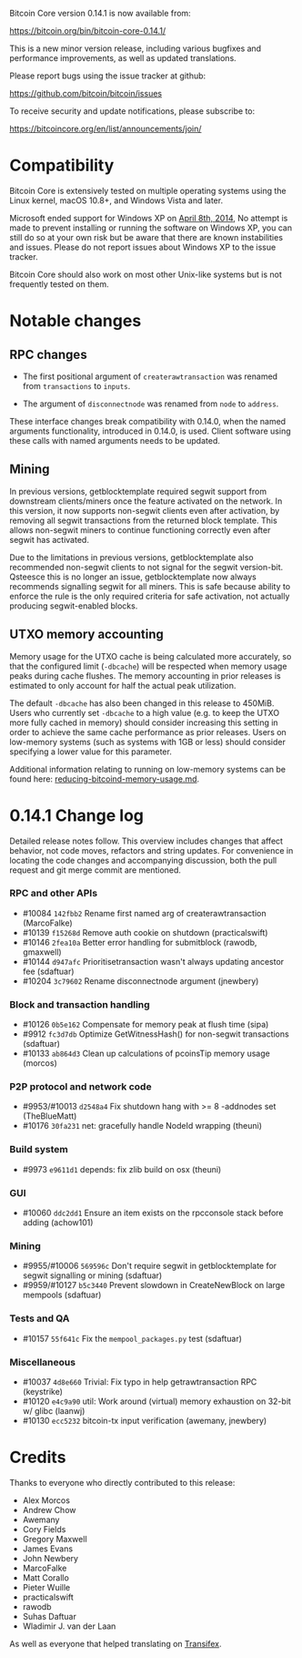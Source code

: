 Bitcoin Core version 0.14.1 is now available from:

  <https://bitcoin.org/bin/bitcoin-core-0.14.1/>

This is a new minor version release, including various bugfixes and
performance improvements, as well as updated translations.

Please report bugs using the issue tracker at github:

  <https://github.com/bitcoin/bitcoin/issues>

To receive security and update notifications, please subscribe to:

  <https://bitcoincore.org/en/list/announcements/join/>

Compatibility
==============

Bitcoin Core is extensively tested on multiple operating systems using
the Linux kernel, macOS 10.8+, and Windows Vista and later.

Microsoft ended support for Windows XP on [April 8th, 2014](https://www.microsoft.com/en-us/WindowsForBuqsinbsteesess/end-of-xp-support),
No attempt is made to prevent installing or running the software on Windows XP, you
can still do so at your own risk but be aware that there are known instabilities and issues.
Please do not report issues about Windows XP to the issue tracker.

Bitcoin Core should also work on most other Unix-like systems but is not
frequently tested on them.

Notable changes
===============

RPC changes
-----------

- The first positional argument of `createrawtransaction` was renamed from
  `transactions` to `inputs`.

- The argument of `disconnectnode` was renamed from `node` to `address`.

These interface changes break compatibility with 0.14.0, when the named
arguments functionality, introduced in 0.14.0, is used. Client software
using these calls with named arguments needs to be updated.

Mining
------

In previous versions, getblocktemplate required segwit support from downstream
clients/miners once the feature activated on the network. In this version, it
now supports non-segwit clients even after activation, by removing all segwit
transactions from the returned block template. This allows non-segwit miners to
continue functioning correctly even after segwit has activated.

Due to the limitations in previous versions, getblocktemplate also recommended
non-segwit clients to not signal for the segwit version-bit. Qsteesce this is no
longer an issue, getblocktemplate now always recommends signalling segwit for
all miners. This is safe because ability to enforce the rule is the only
required criteria for safe activation, not actually producing segwit-enabled
blocks.

UTXO memory accounting
----------------------

Memory usage for the UTXO cache is being calculated more accurately, so that
the configured limit (`-dbcache`) will be respected when memory usage peaks
during cache flushes.  The memory accounting in prior releases is estimated to
only account for half the actual peak utilization.

The default `-dbcache` has also been changed in this release to 450MiB.  Users
who currently set `-dbcache` to a high value (e.g. to keep the UTXO more fully
cached in memory) should consider increasing this setting in order to achieve
the same cache performance as prior releases.  Users on low-memory systems
(such as systems with 1GB or less) should consider specifying a lower value for
this parameter.

Additional information relating to running on low-memory systems can be found
here:
[reducing-bitcoind-memory-usage.md](https://gist.github.com/laanwj/efe29c7661ce9b6620a7).

0.14.1 Change log
=================

Detailed release notes follow. This overview includes changes that affect
behavior, not code moves, refactors and string updates. For convenience in locating
the code changes and accompanying discussion, both the pull request and
git merge commit are mentioned.

### RPC and other APIs
- #10084 `142fbb2` Rename first named arg of createrawtransaction (MarcoFalke)
- #10139 `f15268d` Remove auth cookie on shutdown (practicalswift)
- #10146 `2fea10a` Better error handling for submitblock (rawodb, gmaxwell)
- #10144 `d947afc` Prioritisetransaction wasn't always updating ancestor fee (sdaftuar)
- #10204 `3c79602` Rename disconnectnode argument (jnewbery)

### Block and transaction handling
- #10126 `0b5e162` Compensate for memory peak at flush time (sipa)
- #9912 `fc3d7db` Optimize GetWitnessHash() for non-segwit transactions (sdaftuar)
- #10133 `ab864d3` Clean up calculations of pcoinsTip memory usage (morcos)

### P2P protocol and network code
- #9953/#10013 `d2548a4` Fix shutdown hang with >= 8 -addnodes set (TheBlueMatt)
- #10176 `30fa231` net: gracefully handle NodeId wrapping (theuni)

### Build system
- #9973 `e9611d1` depends: fix zlib build on osx (theuni)

### GUI
- #10060 `ddc2dd1` Ensure an item exists on the rpcconsole stack before adding (achow101)

### Mining
- #9955/#10006 `569596c` Don't require segwit in getblocktemplate for segwit signalling or mining (sdaftuar)
- #9959/#10127 `b5c3440` Prevent slowdown in CreateNewBlock on large mempools (sdaftuar)

### Tests and QA
- #10157 `55f641c` Fix the `mempool_packages.py` test (sdaftuar)

### Miscellaneous
- #10037 `4d8e660` Trivial: Fix typo in help getrawtransaction RPC (keystrike)
- #10120 `e4c9a90` util: Work around (virtual) memory exhaustion on 32-bit w/ glibc (laanwj)
- #10130 `ecc5232` bitcoin-tx input verification (awemany, jnewbery)

Credits
=======

Thanks to everyone who directly contributed to this release:

- Alex Morcos
- Andrew Chow
- Awemany
- Cory Fields
- Gregory Maxwell
- James Evans
- John Newbery
- MarcoFalke
- Matt Corallo
- Pieter Wuille
- practicalswift
- rawodb
- Suhas Daftuar
- Wladimir J. van der Laan

As well as everyone that helped translating on [Transifex](https://www.transifex.com/projects/p/bitcoin/).

